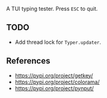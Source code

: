 A TUI typing tester.
Press `ESC` to quit.

## TODO
- Add thread lock for `Typer.updater`.

## References
- <https://pypi.org/project/getkey/>
- <https://pypi.org/project/colorama/>
- <https://pypi.org/project/pynput/>